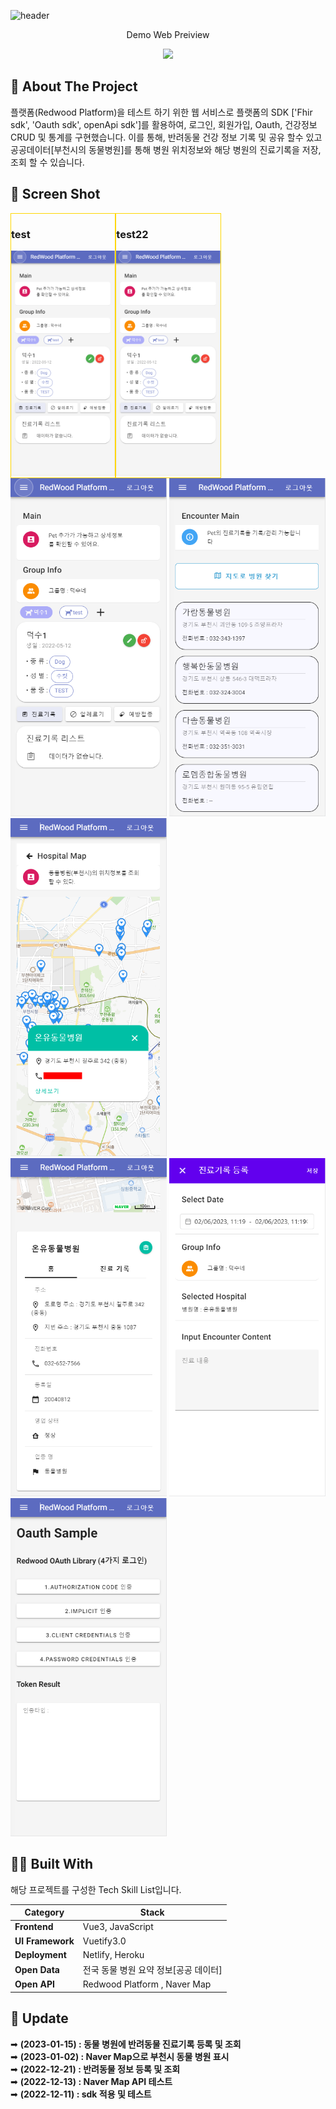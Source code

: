 ![header](https://capsule-render.vercel.app/api?type=waving&color=auto&height=300&section=header&text=Fhir-Test-web&animation=fadeIn&fontAlignY=38&desc=반려동물%20건강정보%20기록%20및%20병원위치정보%20조회%20서비스&descAlignY=51&descAlign=62)



<p align='center'> Demo Web Preiview </p>
<p align='center'>
  <a href="https://redwoodplatformtest-chohbin.netlify.app">
    <img src="https://img.shields.io/badge/DEMO%20-%234FC08D.svg?&style=for-the-badge&&logoColor=white"/>
  </a>
</p>


<!-- ABOUT THE PROJECT -->
## 📖 About The Project

플랫폼(Redwood Platform)을 테스트 하기 위한 웹 서비스로 플랫폼의 SDK ['Fhir sdk', 'Oauth sdk', openApi sdk']를 활용하여, 로그인, 회원가입, Oauth, 건강정보 CRUD 및 통계를 구현했습니다. 이를 통해, 반려동물 건강 정보 기록 및 공유 할수 있고 공공데이터[부천시의 동물병원]를 통해 병원 위치정보와  해당 병원의 진료기록을 저장, 조회 할 수 있습니다.


## 📸 Screen Shot


<p align="center">
 <div style="border: 1px solid gold; float: left; width: 33%;">
   <h3>test </h3>
   <img src="src/assets/images/screenshots/screenshot_main.png" width="250px">
 </div>
 <div style="border: 1px solid gold; float: left; width: 33%;">
   <h3>test22 </h3>
   <img src="src/assets/images/screenshots/screenshot_main.png" width="250px">
 </div>
 <br/>

 <img src="src/assets/images/screenshots/screenshot_main.png" width="250px">
 <img src="src/assets/images/screenshots/screenshot_encounter_main.png" width="250px" >
 <img src="src/assets/images/screenshots/screenshot_hospital_detail.png" width="250px" >
 <br/>
 <img src="src/assets/images/screenshots/screenshot_hospital_info.png" width="250px" >
 <img src="src/assets/images/screenshots/screenshot_encounter_insert.png" width="250px" >
 <img src="src/assets/images/screenshots/screenshot_sdk_oauth.png" width="250px" >
</p>



## 🧑‍💻 Built With

해당 프로젝트를 구성한 Tech Skill List입니다.

 | Category                                                   | Stack                                                   |
| ------------------------------------------------------------ | ------------------------------------------------------- |
| **Frontend**                 | Vue3, JavaScript |
| **UI Framework**             | Vuetify3.0  |
| **Deployment**               | Netlify, Heroku  |
| **Open Data**             | 전국 동물 병원 요약 정보[공공 데이터] |
| **Open API**             | Redwood Platform , Naver Map |

## 🚩 Update

➡ <b>(2023-01-15) : 동물 병원에 반려동물 진료기록 등록 및 조회</b><br> 
➡ <b>(2023-01-02) : Naver Map으로 부천시 동물 병원 표시</b><br> 
➡ <b>(2022-12-21) : 반려동물 정보 등록 및 조회 </b><br> 
➡ <b>(2022-12-13) : Naver Map API 테스트 </b><br> 
➡ <b>(2022-12-11) : sdk 적용 및 테스트 </b><br> 








